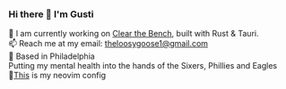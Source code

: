 ### Hi there 👋 I'm Gusti

🏀 I am currently working on [Clear the Bench](https://github.com/theloosygoose/clear-the-bench), built with Rust & Tauri.
<br>
📫 Reach me at my email: theloosygoose1@gmail.com
<br>
📍 Based in Philadelphia
<br>
Putting my mental health into the hands of the Sixers, Phillies and Eagles
<br>
💬[This](https://github.com/theloosygoose/nvim-config) is my neovim config


<!--
**theloosygoose/theloosygoose** is a ✨ _special_ ✨ repository because its `README.md` (this file) appears on your GitHub profile.

Here are some ideas to get you started:

- 🔭 I’m currently working on ...
- 🌱 I’m currently learning ...
- 👯 I’m looking to collaborate on ...
- 🤔 I’m looking for help with ...
- 💬 Ask me about ...
- 📫 How to reach me: ...
- 😄 Pronouns: ...
- ⚡ Fun fact: ...
-->

